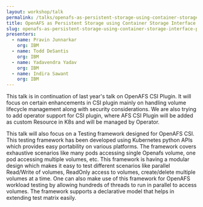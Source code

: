 ```yaml
---
layout: workshop/talk
permalink: /talks/openafs-as-persistent-storage-using-container-storage-interface-plugin/
title: OpenAFS as Persistent Storage using Container Storage Interface plugin
slug: openafs-as-persistent-storage-using-container-storage-interface-plugin
presenters:
  - name: Pravin Junnarkar
    org: IBM
  - name: Todd DeSantis
    org: IBM
  - name: Yadavendra Yadav
    org: IBM
  - name: Indira Sawant
    org: IBM
---
```


This talk is in continuation of last year's talk on OpenAFS CSI Plugin. It will
focus on certain enhancements in CSI plugin mainly on handling volume lifecycle
management along with security considerations.  We are also trying to add
operator support for CSI plugin, where AFS CSI Plugin will be added as custom
Resource in K8s and will be managed by Operator.

This talk will also focus on a Testing framework designed for OpenAFS CSI. This
testing framework has been developed using Kubernetes python APIs which provides
easy portability on various platforms. The framework covers exhaustive scenarios
like many pods accessing single Openafs volume, one pod accessing multiple
volumes, etc. This framework is having a modular design which makes it easy to
test different scenarios like parallel Read/Write of volumes, ReadOnly access to
volumes, create/delete multiple volumes at a time. One can also make use of this
framework for OpenAFS workload testing by allowing hundreds of threads to run in
parallel to access volumes. The framework supports a declarative model that
helps in extending test matrix easily.
